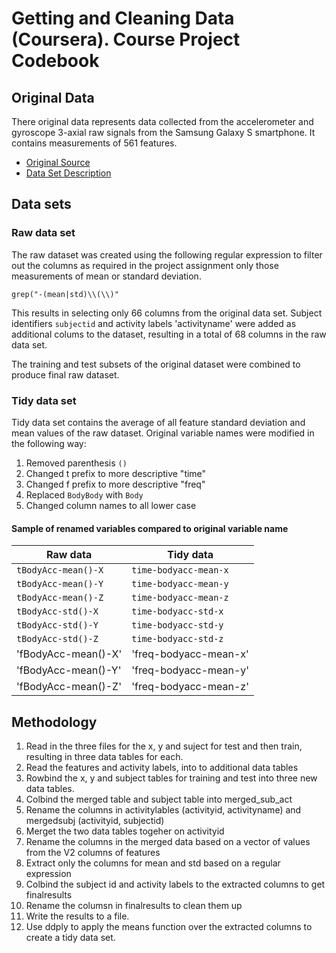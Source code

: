 Getting and Cleaning Data (Coursera). Course Project Codebook
==============================================================


## Original Data

There original data represents data collected from the accelerometer and gyroscope 3-axial raw signals from the Samsung Galaxy S smartphone.  It contains measurements of 561 features.

- [Original Source](https://d396qusza40orc.cloudfront.net/getdata%2Fprojectfiles%2FUCI%20HAR%20Dataset.zip) 
- [Data Set Description](http://archive.ics.uci.edu/ml/datasets/Human+Activity+Recognition+Using+Smartphones)


## Data sets

### Raw data set

The raw dataset was created using the following regular expression to filter out the columns as required
in the project assignment only those measurements of mean or standard deviation.

`grep("-(mean|std)\\(\\)"`

This results in selecting only 66 columns from the original data set.
Subject identifiers `subjectid` and activity labels 'activityname' were added as additional colums
to the dataset, resulting in a total of 68 columns in the raw data set.

The training and test subsets of the original dataset were combined to produce final raw dataset.

### Tidy data set

Tidy data set contains the average of all feature standard deviation and mean values of the raw dataset. 
Original variable names were modified in the following way:

 1. Removed parenthesis `()`
 2. Changed t prefix to more descriptive "time"
 3. Changed f prefix to more descriptive "freq"
 4. Replaced `BodyBody` with `Body`
 5. Changed column names to all lower case

#### Sample of renamed variables compared to original variable name

 Raw data            | Tidy data 
 --------------------|--------------
 `tBodyAcc-mean()-X` | `time-bodyacc-mean-x`
 `tBodyAcc-mean()-Y` | `time-bodyacc-mean-y`
 `tBodyAcc-mean()-Z` | `time-bodyacc-mean-z`
 `tBodyAcc-std()-X`  | `time-bodyacc-std-x`
 `tBodyAcc-std()-Y`  | `time-bodyacc-std-y`
 `tBodyAcc-std()-Z`  | `time-bodyacc-std-z`
 'fBodyAcc-mean()-X' | 'freq-bodyacc-mean-x'
 'fBodyAcc-mean()-Y' | 'freq-bodyacc-mean-y'
 'fBodyAcc-mean()-Z' | 'freq-bodyacc-mean-z'
 
 ## Methodology
 
 1. Read in the three files for the x, y and suject for test and then train, resulting in three data tables for each.
 2. Read the features and activity labels, into to additional data tables
 3. Rowbind the x, y and subject tables for training and test into three new data tables.
 4. Colbind the merged table and subject table into merged_sub_act
 5. Rename the columns in activitylables (activityid, activityname) and mergedsubj (activityid, subjectid)
 6. Merget the two data tables togeher on activityid
 7. Rename the columns in the merged data based on a vector of values from the V2 columns of features
 8. Extract only the columns for mean and std based on a regular expression
 9. Colbind the subject id and activity labels to the extracted columns to get finalresults
 10. Rename the columsn in finalresults to clean them up
 11. Write the results to a file.
 12. Use ddply to apply the means function over the extracted columns to create a tidy data set.
